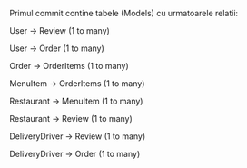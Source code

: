 Primul commit contine tabele (Models) cu urmatoarele relatii:

User -> Review (1 to many)

User -> Order (1 to many)

Order -> OrderItems (1 to many)

MenuItem -> OrderItems (1 to many)

Restaurant -> MenuItem (1 to many)

Restaurant -> Review (1 to many)

DeliveryDriver -> Review (1 to many)

DeliveryDriver -> Order (1 to many)




